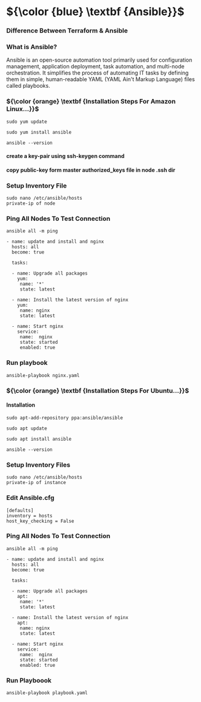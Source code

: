 # ${\color {blue} \textbf {Ansible}}$
### Difference Between Terraform & Ansible


### What is Ansible?
Ansible is an open-source automation tool primarily used for configuration management, application deployment, task automation, and multi-node orchestration. It simplifies the process of automating IT tasks by defining them in simple, human-readable YAML (YAML Ain't Markup Language) files called playbooks.

### ${\color {orange} \textbf {Installation Steps For Amazon Linux...}}$
```
sudo yum update
```
```
sudo yum install ansible
```
```
ansible --version
```
#### create a key-pair using ssh-keygen command
#### copy public-key form master authorized_keys file in node .ssh dir

### Setup Inventory File
```
sudo nano /etc/ansible/hosts
private-ip of node
```
### Ping All Nodes To Test Connection
```
ansible all -m ping
```
```
- name: update and install and nginx
  hosts: all
  become: true

  tasks:
   
  - name: Upgrade all packages
    yum:
     name: '*'
     state: latest
      
  - name: Install the latest version of nginx
    yum:
     name: nginx
     state: latest
      
  - name: Start nginx
    service:
     name:  nginx
     state: started
     enabled: true
```
### Run playbook
```
ansible-playbook nginx.yaml
```

### ${\color {orange} \textbf {Installation Steps For Ubuntu...}}$
#### Installation
```
sudo apt-add-repository ppa:ansible/ansible
```
```
sudo apt update
```
```
sudo apt install ansible
```
```
ansible --version
```
### Setup Inventory Files
```
sudo nano /etc/ansible/hosts
private-ip of instance
```
### Edit Ansible.cfg
```
[defaults]
inventory = hosts
host_key_checking = False
```
### Ping All Nodes To Test Connection
```
ansible all -m ping
```
```
- name: update and install and nginx
  hosts: all
  become: true

  tasks:
   
  - name: Upgrade all packages
    apt:
     name: '*'
     state: latest
      
  - name: Install the latest version of nginx
    apt:
     name: nginx
     state: latest
      
  - name: Start nginx
    service:
     name:  nginx
     state: started
     enabled: true
```
### Run Playboook
```
ansible-playbook playbook.yaml
```
